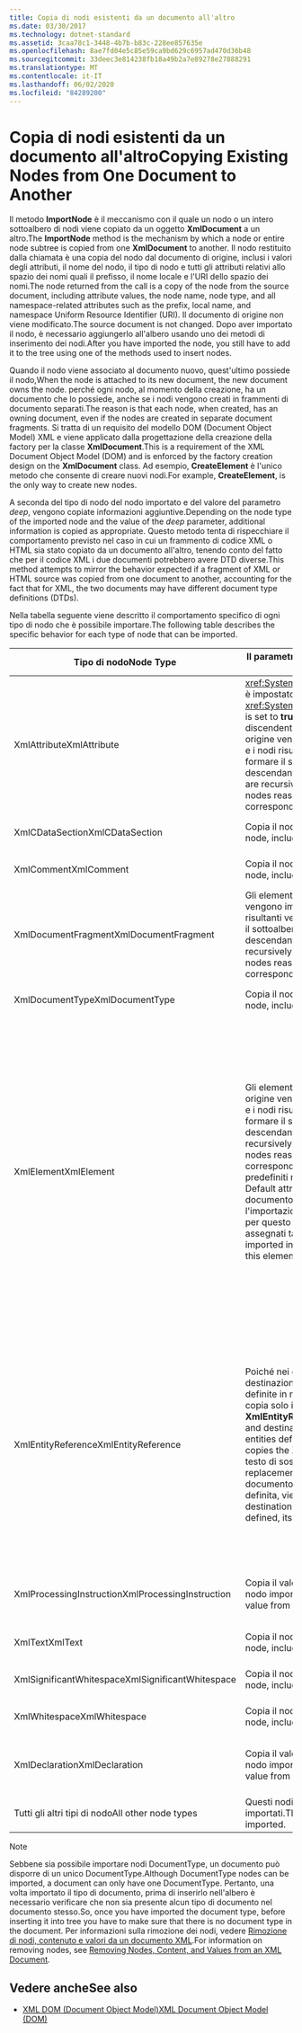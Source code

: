 ```yaml
---
title: Copia di nodi esistenti da un documento all'altro
ms.date: 03/30/2017
ms.technology: dotnet-standard
ms.assetid: 3caa78c1-3448-4b7b-b83c-228ee857635e
ms.openlocfilehash: 8ae7fd04e5c85e59ca9bd629c6957ad470d36b48
ms.sourcegitcommit: 33deec3e814238fb18a49b2a7e89278e27888291
ms.translationtype: MT
ms.contentlocale: it-IT
ms.lasthandoff: 06/02/2020
ms.locfileid: "84289200"
---
```

# <a name="copying-existing-nodes-from-one-document-to-another"></a><span data-ttu-id="0a37b-102">Copia di nodi esistenti da un documento all'altro</span><span class="sxs-lookup"><span data-stu-id="0a37b-102">Copying Existing Nodes from One Document to Another</span></span>
<span data-ttu-id="0a37b-103">Il metodo **ImportNode** è il meccanismo con il quale un nodo o un intero sottoalbero di nodi viene copiato da un oggetto **XmlDocument** a un altro.</span><span class="sxs-lookup"><span data-stu-id="0a37b-103">The **ImportNode** method is the mechanism by which a node or entire node subtree is copied from one **XmlDocument** to another.</span></span> <span data-ttu-id="0a37b-104">Il nodo restituito dalla chiamata è una copia del nodo dal documento di origine, inclusi i valori degli attributi, il nome del nodo, il tipo di nodo e tutti gli attributi relativi allo spazio dei nomi quali il prefisso, il nome locale e l'URI dello spazio dei nomi.</span><span class="sxs-lookup"><span data-stu-id="0a37b-104">The node returned from the call is a copy of the node from the source document, including attribute values, the node name, node type, and all namespace-related attributes such as the prefix, local name, and namespace Uniform Resource Identifier (URI).</span></span> <span data-ttu-id="0a37b-105">Il documento di origine non viene modificato.</span><span class="sxs-lookup"><span data-stu-id="0a37b-105">The source document is not changed.</span></span> <span data-ttu-id="0a37b-106">Dopo aver importato il nodo, è necessario aggiungerlo all'albero usando uno dei metodi di inserimento dei nodi.</span><span class="sxs-lookup"><span data-stu-id="0a37b-106">After you have imported the node, you still have to add it to the tree using one of the methods used to insert nodes.</span></span>  
  
 <span data-ttu-id="0a37b-107">Quando il nodo viene associato al documento nuovo, quest'ultimo possiede il nodo,</span><span class="sxs-lookup"><span data-stu-id="0a37b-107">When the node is attached to its new document, the new document owns the node.</span></span> <span data-ttu-id="0a37b-108">perché ogni nodo, al momento della creazione, ha un documento che lo possiede, anche se i nodi vengono creati in frammenti di documento separati.</span><span class="sxs-lookup"><span data-stu-id="0a37b-108">The reason is that each node, when created, has an owning document, even if the nodes are created in separate document fragments.</span></span> <span data-ttu-id="0a37b-109">Si tratta di un requisito del modello DOM (Document Object Model) XML e viene applicato dalla progettazione della creazione della factory per la classe **XmlDocument**.</span><span class="sxs-lookup"><span data-stu-id="0a37b-109">This is a requirement of the XML Document Object Model (DOM) and is enforced by the factory creation design on the **XmlDocument** class.</span></span> <span data-ttu-id="0a37b-110">Ad esempio, **CreateElement** è l'unico metodo che consente di creare nuovi nodi.</span><span class="sxs-lookup"><span data-stu-id="0a37b-110">For example, **CreateElement**, is the only way to create new nodes.</span></span>  
  
 <span data-ttu-id="0a37b-111">A seconda del tipo di nodo del nodo importato e del valore del parametro *deep*, vengono copiate informazioni aggiuntive.</span><span class="sxs-lookup"><span data-stu-id="0a37b-111">Depending on the node type of the imported node and the value of the *deep* parameter, additional information is copied as appropriate.</span></span> <span data-ttu-id="0a37b-112">Questo metodo tenta di rispecchiare il comportamento previsto nel caso in cui un frammento di codice XML o HTML sia stato copiato da un documento all'altro, tenendo conto del fatto che per il codice XML i due documenti potrebbero avere DTD diverse.</span><span class="sxs-lookup"><span data-stu-id="0a37b-112">This method attempts to mirror the behavior expected if a fragment of XML or HTML source was copied from one document to another, accounting for the fact that for XML, the two documents may have different document type definitions (DTDs).</span></span>  
  
 <span data-ttu-id="0a37b-113">Nella tabella seguente viene descritto il comportamento specifico di ogni tipo di nodo che è possibile importare.</span><span class="sxs-lookup"><span data-stu-id="0a37b-113">The following table describes the specific behavior for each type of node that can be imported.</span></span>  
  
|<span data-ttu-id="0a37b-114">Tipo di nodo</span><span class="sxs-lookup"><span data-stu-id="0a37b-114">Node Type</span></span>|<span data-ttu-id="0a37b-115">Il parametro *deep* è true</span><span class="sxs-lookup"><span data-stu-id="0a37b-115">*deep* parameter is true</span></span>|<span data-ttu-id="0a37b-116">Il parametro *deep* è false</span><span class="sxs-lookup"><span data-stu-id="0a37b-116">*deep* parameter is false</span></span>|  
|---------------|------------------------------|-------------------------------|  
|<span data-ttu-id="0a37b-117">XmlAttribute</span><span class="sxs-lookup"><span data-stu-id="0a37b-117">XmlAttribute</span></span>|<span data-ttu-id="0a37b-118"><xref:System.Xml.XmlAttribute.Specified%2A> è impostato su **true** in XmlAttribute.</span><span class="sxs-lookup"><span data-stu-id="0a37b-118">The <xref:System.Xml.XmlAttribute.Specified%2A> is set to **true** on the XmlAttribute.</span></span> <span data-ttu-id="0a37b-119">I discendenti dell'elemento **XmlAttribute** di origine vengono importati in modo ricorsivo e i nodi risultanti vengono riassemblati per formare il sottoalbero corrispondente.</span><span class="sxs-lookup"><span data-stu-id="0a37b-119">The descendants of the source **XmlAttribute** are recursively imported and the resulting nodes reassembled to form the corresponding subtree.</span></span>|<span data-ttu-id="0a37b-120">Il parametro *deep* non è applicabile ai nodi **XmlAttribute**, perché questi restano sempre associati ai nodi figlio durante l'importazione.</span><span class="sxs-lookup"><span data-stu-id="0a37b-120">The *deep* parameter does not apply to **XmlAttribute** nodes, because they always carry their child nodes with them when imported.</span></span>|  
|<span data-ttu-id="0a37b-121">XmlCDataSection</span><span class="sxs-lookup"><span data-stu-id="0a37b-121">XmlCDataSection</span></span>|<span data-ttu-id="0a37b-122">Copia il nodo, compresi i dati.</span><span class="sxs-lookup"><span data-stu-id="0a37b-122">Copies the node, including its data.</span></span>|<span data-ttu-id="0a37b-123">Copia il nodo, compresi i dati.</span><span class="sxs-lookup"><span data-stu-id="0a37b-123">Copies the node, including its data.</span></span>|  
|<span data-ttu-id="0a37b-124">XmlComment</span><span class="sxs-lookup"><span data-stu-id="0a37b-124">XmlComment</span></span>|<span data-ttu-id="0a37b-125">Copia il nodo, compresi i dati.</span><span class="sxs-lookup"><span data-stu-id="0a37b-125">Copies the node, including its data.</span></span>|<span data-ttu-id="0a37b-126">Copia il nodo, compresi i dati.</span><span class="sxs-lookup"><span data-stu-id="0a37b-126">Copies the node, including its data.</span></span>|  
|<span data-ttu-id="0a37b-127">XmlDocumentFragment</span><span class="sxs-lookup"><span data-stu-id="0a37b-127">XmlDocumentFragment</span></span>|<span data-ttu-id="0a37b-128">Gli elementi discendenti del nodo di origine vengono importati in modo ricorsivo e i nodi risultanti vengono riassemblati per formare il sottoalbero corrispondente.</span><span class="sxs-lookup"><span data-stu-id="0a37b-128">The descendants of the source node are recursively imported and the resulting nodes reassembled to form the corresponding subtree.</span></span>|<span data-ttu-id="0a37b-129">Viene creato un **XmlDocumentFragment** vuoto.</span><span class="sxs-lookup"><span data-stu-id="0a37b-129">An empty **XmlDocumentFragment** is created.</span></span>|  
|<span data-ttu-id="0a37b-130">XmlDocumentType</span><span class="sxs-lookup"><span data-stu-id="0a37b-130">XmlDocumentType</span></span>|<span data-ttu-id="0a37b-131">Copia il nodo, compresi i dati.\*</span><span class="sxs-lookup"><span data-stu-id="0a37b-131">Copies the node, including its data.\*</span></span>|<span data-ttu-id="0a37b-132">Copia il nodo, compresi i dati.\*</span><span class="sxs-lookup"><span data-stu-id="0a37b-132">Copies the node, including its data.\*</span></span>|  
|<span data-ttu-id="0a37b-133">XmlElement</span><span class="sxs-lookup"><span data-stu-id="0a37b-133">XmlElement</span></span>|<span data-ttu-id="0a37b-134">Gli elementi discendenti dell'elemento di origine vengono importati in modo ricorsivo e i nodi risultanti vengono riassemblati per formare il sottoalbero corrispondente.</span><span class="sxs-lookup"><span data-stu-id="0a37b-134">The descendants of the source element are recursively imported and the resulting nodes reassembled to form the corresponding subtree.</span></span> <span data-ttu-id="0a37b-135">**Nota:** gli attributi predefiniti non vengono copiati.</span><span class="sxs-lookup"><span data-stu-id="0a37b-135">**Note:**  Default attributes are not copied.</span></span> <span data-ttu-id="0a37b-136">Se il documento verso il quale avviene l'importazione definisce attributi predefiniti per questo nome di elemento, verranno assegnati tali attributi.</span><span class="sxs-lookup"><span data-stu-id="0a37b-136">If the document being imported into defines default attributes for this element name, those are assigned.</span></span>|<span data-ttu-id="0a37b-137">I nodi Attribute specificati dell'elemento di origine vengono importati e i nodi **XmlAttribute** generati vengono associati al nuovo elemento.</span><span class="sxs-lookup"><span data-stu-id="0a37b-137">Specified attribute nodes of the source element are imported, and the generated **XmlAttribute** nodes are attached to the new element.</span></span> <span data-ttu-id="0a37b-138">I nodi discendenti non vengono copiati.</span><span class="sxs-lookup"><span data-stu-id="0a37b-138">The descendant nodes are not copied.</span></span> <span data-ttu-id="0a37b-139">**Nota:** gli attributi predefiniti non vengono copiati.</span><span class="sxs-lookup"><span data-stu-id="0a37b-139">**Note:**  Default attributes are not copied.</span></span> <span data-ttu-id="0a37b-140">Se il documento verso il quale avviene l'importazione definisce attributi predefiniti per questo nome di elemento, verranno assegnati tali attributi.</span><span class="sxs-lookup"><span data-stu-id="0a37b-140">If the document being imported into defines default attributes for this element name, those are assigned.</span></span>|  
|<span data-ttu-id="0a37b-141">XmlEntityReference</span><span class="sxs-lookup"><span data-stu-id="0a37b-141">XmlEntityReference</span></span>|<span data-ttu-id="0a37b-142">Poiché nei documenti di origine e di destinazione le entità potrebbero essere definite in modo diverso, questo metodo copia solo il nodo **XmlEntityReference**.</span><span class="sxs-lookup"><span data-stu-id="0a37b-142">Because the source and destination documents could have the entities defined differently, this method only copies the **XmlEntityReference** node.</span></span> <span data-ttu-id="0a37b-143">Il testo di sostituzione non viene incluso.</span><span class="sxs-lookup"><span data-stu-id="0a37b-143">The replacement text is not included.</span></span> <span data-ttu-id="0a37b-144">Se nel documento di destinazione l'entità è definita, viene assegnato il suo valore.</span><span class="sxs-lookup"><span data-stu-id="0a37b-144">If the destination document has the entity defined, its value is assigned.</span></span>|<span data-ttu-id="0a37b-145">Poiché nei documenti di origine e di destinazione le entità potrebbero essere definite in modo diverso, questo metodo copia solo il nodo **XmlEntityReference**.</span><span class="sxs-lookup"><span data-stu-id="0a37b-145">Because the source and destination documents could have the entities defined differently, this method only copies the **XmlEntityReference** node.</span></span> <span data-ttu-id="0a37b-146">Il testo di sostituzione non viene incluso.</span><span class="sxs-lookup"><span data-stu-id="0a37b-146">The replacement text is not included.</span></span> <span data-ttu-id="0a37b-147">Se nel documento di destinazione l'entità è definita, viene assegnato il suo valore.</span><span class="sxs-lookup"><span data-stu-id="0a37b-147">If the destination document has the entity defined, its value is assigned.</span></span>|  
|<span data-ttu-id="0a37b-148">XmlProcessingInstruction</span><span class="sxs-lookup"><span data-stu-id="0a37b-148">XmlProcessingInstruction</span></span>|<span data-ttu-id="0a37b-149">Copia il valore di destinazione e dei dati dal nodo importato.</span><span class="sxs-lookup"><span data-stu-id="0a37b-149">Copies the target and data value from the imported node.</span></span>|<span data-ttu-id="0a37b-150">Copia il valore di destinazione e dei dati dal nodo importato.</span><span class="sxs-lookup"><span data-stu-id="0a37b-150">Copies the target and data value from the imported node.</span></span>|  
|<span data-ttu-id="0a37b-151">XmlText</span><span class="sxs-lookup"><span data-stu-id="0a37b-151">XmlText</span></span>|<span data-ttu-id="0a37b-152">Copia il nodo, compresi i dati.</span><span class="sxs-lookup"><span data-stu-id="0a37b-152">Copies the node, including its data.</span></span>|<span data-ttu-id="0a37b-153">Copia il nodo, compresi i dati.</span><span class="sxs-lookup"><span data-stu-id="0a37b-153">Copies the node, including its data.</span></span>|  
|<span data-ttu-id="0a37b-154">XmlSignificantWhitespace</span><span class="sxs-lookup"><span data-stu-id="0a37b-154">XmlSignificantWhitespace</span></span>|<span data-ttu-id="0a37b-155">Copia il nodo, compresi i dati.</span><span class="sxs-lookup"><span data-stu-id="0a37b-155">Copies the node, including its data.</span></span>|<span data-ttu-id="0a37b-156">Copia il nodo, compresi i dati.</span><span class="sxs-lookup"><span data-stu-id="0a37b-156">Copies the node, including its data.</span></span>|  
|<span data-ttu-id="0a37b-157">XmlWhitespace</span><span class="sxs-lookup"><span data-stu-id="0a37b-157">XmlWhitespace</span></span>|<span data-ttu-id="0a37b-158">Copia il nodo, compresi i dati.</span><span class="sxs-lookup"><span data-stu-id="0a37b-158">Copies the node, including its data.</span></span>|<span data-ttu-id="0a37b-159">Copia il nodo, compresi i dati.</span><span class="sxs-lookup"><span data-stu-id="0a37b-159">Copies the node, including its data.</span></span>|  
|<span data-ttu-id="0a37b-160">XmlDeclaration</span><span class="sxs-lookup"><span data-stu-id="0a37b-160">XmlDeclaration</span></span>|<span data-ttu-id="0a37b-161">Copia il valore di destinazione e dei dati dal nodo importato.</span><span class="sxs-lookup"><span data-stu-id="0a37b-161">Copies the target and data value from the imported node.</span></span>|<span data-ttu-id="0a37b-162">Copia il valore di destinazione e dei dati dal nodo importato.</span><span class="sxs-lookup"><span data-stu-id="0a37b-162">Copies the target and data value from the imported node.</span></span>|  
|<span data-ttu-id="0a37b-163">Tutti gli altri tipi di nodo</span><span class="sxs-lookup"><span data-stu-id="0a37b-163">All other node types</span></span>|<span data-ttu-id="0a37b-164">Questi nodi non possono essere importati.</span><span class="sxs-lookup"><span data-stu-id="0a37b-164">These node types cannot be imported.</span></span>|<span data-ttu-id="0a37b-165">Questi nodi non possono essere importati.</span><span class="sxs-lookup"><span data-stu-id="0a37b-165">These node types cannot be imported.</span></span>|  
  
> [!NOTE]
> <span data-ttu-id="0a37b-166">Sebbene sia possibile importare nodi DocumentType, un documento può disporre di un unico DocumentType.</span><span class="sxs-lookup"><span data-stu-id="0a37b-166">Although DocumentType nodes can be imported, a document can only have one DocumentType.</span></span> <span data-ttu-id="0a37b-167">Pertanto, una volta importato il tipo di documento, prima di inserirlo nell'albero è necessario verificare che non sia presente alcun tipo di documento nel documento stesso.</span><span class="sxs-lookup"><span data-stu-id="0a37b-167">So, once you have imported the document type, before inserting it into tree you have to make sure that there is no document type in the document.</span></span> <span data-ttu-id="0a37b-168">Per informazioni sulla rimozione dei nodi, vedere [Rimozione di nodi, contenuto e valori da un documento XML](removing-nodes-content-and-values-from-an-xml-document.md).</span><span class="sxs-lookup"><span data-stu-id="0a37b-168">For information on removing nodes, see [Removing Nodes, Content, and Values from an XML Document](removing-nodes-content-and-values-from-an-xml-document.md).</span></span>  
  
## <a name="see-also"></a><span data-ttu-id="0a37b-169">Vedere anche</span><span class="sxs-lookup"><span data-stu-id="0a37b-169">See also</span></span>

- [<span data-ttu-id="0a37b-170">XML DOM (Document Object Model)</span><span class="sxs-lookup"><span data-stu-id="0a37b-170">XML Document Object Model (DOM)</span></span>](xml-document-object-model-dom.md)
